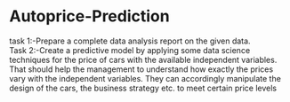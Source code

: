 # Autoprice-Prediction
task 1:-Prepare a complete data analysis report on the given data.  
Task 2:-Create a predictive model by applying some data science techniques for the price of cars with the available independent variables. That should help the management to understand how exactly the prices vary with the independent variables. They can accordingly manipulate the design of the cars, the business strategy etc. to meet certain price levels
